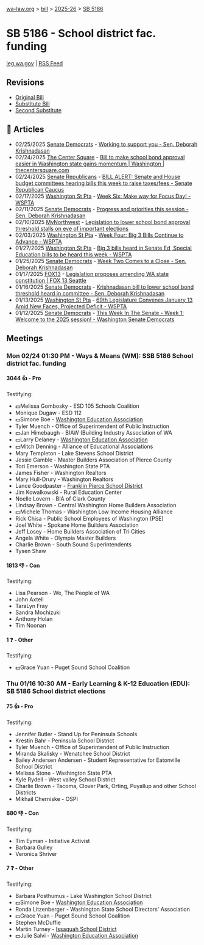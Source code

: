 [wa-law.org](/) > [bill](/bill/) > [2025-26](/bill/2025-26/) > [SB 5186](/bill/2025-26/sb/5186/)

# SB 5186 - School district fac. funding
[leg.wa.gov](https://app.leg.wa.gov/billsummary?BillNumber=5186&Year=2025&Initiative=false) | [RSS Feed](./rss.xml)

## Revisions
* [Original Bill](1/)
* [Substitute Bill](S/)
* [Second Substitute](S2/)

## 📰 Articles
* 02/25/2025 [Senate Democrats](/org/senate_democrats/) - [Working to support you - Sen. Deborah Krishnadasan](https://senatedemocrats.wa.gov/Krishnadasan/2025/02/25/working-to-support-you/#:~:text=SB%205186)
* 02/24/2025 [The Center Square](/org/the_center_square/) - [Bill to make school bond approval easier in Washington state gains momentum | Washington | thecentersquare.com](https://www.thecentersquare.com/washington/article_287225e0-f307-11ef-a07a-d7b1edb667ab.html#:~:text=Senate%20Bill%205186)
* 02/24/2025 [Senate Republicans](/org/senate_republicans/) - [BILL ALERT: Senate and House budget committees hearing bills this week to raise taxes/fees - Senate Republican Caucus](https://src.wastateleg.org/blog/bill-alert-senate-house-budget-committees-hearing-bills-week-raise-taxes-fees/#:~:text=SB%205186)
* 02/17/2025 [Washington St Pta](/org/washington_st_pta/) - [Week Six: Make way for Focus Day! - WSPTA](https://www.wastatepta.org/week-six-make-way-for-focus-day/#:~:text=SSB%205186)
* 02/11/2025 [Senate Democrats](/org/senate_democrats/) - [Progress and priorities this session - Sen. Deborah Krishnadasan](https://senatedemocrats.wa.gov/Krishnadasan/2025/02/11/progress-and-priorities-this-session/#:~:text=5186)
* 02/10/2025 [MyNorthwest](/org/mynorthwest/) - [Legislation to lower school bond approval threshold stalls on eve of important elections](https://mynorthwest.com/mynorthwest-politics/school-bond/4043365#:~:text=Senate%20Bill%205186)
* 02/03/2025 [Washington St Pta](/org/washington_st_pta/) - [Week Four: Big 3 Bills Continue to Advance - WSPTA](https://www.wastatepta.org/week-four-big-3-bills-continue-to-advance/#:~:text=SB%205186)
* 01/27/2025 [Washington St Pta](/org/washington_st_pta/) - [Big 3 bills heard in Senate Ed, Special Education bills to be heard this week - WSPTA](https://www.wastatepta.org/2025session-week3/#:~:text=SB%205186)
* 01/25/2025 [Senate Democrats](/org/senate_democrats/) - [Week Two Comes to a Close - Sen. Deborah Krishnadasan](https://senatedemocrats.wa.gov/Krishnadasan/2025/01/24/week-two-comes-to-a-close/#:~:text=5186)
* 01/17/2025 [FOX13](/org/fox13/) - [Legislation proposes amending WA state constitution | FOX 13 Seattle](https://www.fox13seattle.com/news/legislation-proposes-amending-state-constitution#:~:text=Senate%20Bill%205186)
* 01/16/2025 [Senate Democrats](/org/senate_democrats/) - [Krishnadasan bill to lower school bond threshold heard in committee - Sen. Deborah Krishnadasan](https://senatedemocrats.wa.gov/Krishnadasan/2025/01/16/krishnadasan-bill-to-lower-school-bond-threshold-heard-in-committee/#:~:text=Legislation)
* 01/13/2025 [Washington St Pta](/org/washington_st_pta/) - [69th Legislature Convenes January 13 Amid New Faces, Projected Deficit - WSPTA](https://www.wastatepta.org/69th-legislature-convenes-january-13-amid-new-faces-projected-deficit/#:~:text=SB%205186)
* 01/12/2025 [Senate Democrats](/org/senate_democrats/) - [This Week In The Senate - Week 1: Welcome to the 2025 session! - Washington Senate Democrats](https://senatedemocrats.wa.gov/blog/2025/01/12/this-week-in-the-senate-week-1-welcome-to-the-2025-session/#:~:text=Senate%20Bill%205186)

## Meetings
### Mon 02/24 01:30 PM - Ways & Means (WM): SSB 5186 School district fac. funding
#### 3044 👍 - Pro
Testifying:
* 💵Melissa Gombosky - ESD 105 Schools Coalition
* Monique Dugaw - ESD 112
* 💵Simone Boe - [Washington Education Association](/org/washington_education_association/)
* Tyler Muench - Office of Superintendent of Public Instruction
* 💵Jan Himebaugh - BIAW (Building Industry Association of WA
* 💵Larry Delaney - [Washington Education Association](/org/washington_education_association/)
* 💵Mitch Denning - Alliance of Educational Associations
* Mary Templeton - Lake Stevens School District
* Jessie Gamble - Master Builders Association of Pierce County
* Tori Emerson - Washington State PTA
* James Fisher - Washington Realtors
* Mary Hull-Drury - Washington Realtors
* Lance Goodpaster - [Franklin Pierce School District](/org/franklin_pierce_school_district/)
* Jim Kowalkowski - Rural Education Center
* Noelle Lovern - BIA of Clark County
* Lindsay Brown - Central Washington Home Builders Association
* 💵Michele Thomas - Washington Low Income Housing Alliance
* Rick Chisa - Public School Employees of Washington (PSE)
* Joel White - Spokane Home Builders Association
* Jeff Losey - Home Builders Association of Tri Cities
* Angela White - Olympia Master Builders
* Charlie Brown - South Sound Superintendents
* Tysen Shaw

#### 1813 👎 - Con
Testifying:
* Lisa Pearson - We, The People of WA
* John Axtell
* TaraLyn Fray
* Sandra Mochizuki
* Anthony Holan
* Tim Noonan

#### 1 ❓ - Other
Testifying:
* 💵Grace Yuan - Puget Sound School Coalition

### Thu 01/16 10:30 AM - Early Learning & K-12 Education (EDU): SB 5186 School district elections
#### 75 👍 - Pro
Testifying:
* Jennifer Butler - Stand Up for Peninsula Schools
* Krestin Bahr - Peninsula School District
* Tyler Muench - Office of Superintendent of Public Instruction
* Miranda Skalisky - Wenatchee School District
* Bailey Andersen Andersen - Student Representative for Eatonville School District
* Melissa Stone - Washington State PTA
* Kyle Rydell - West valley School District
* Charlie Brown - Tacoma, Clover Park, Orting, Puyallup and other School Districts
* Mikhail Cherniske - OSPI

#### 880 👎 - Con
Testifying:
* Tim Eyman - Initiative Activist
* Barbara Gulley
* Veronica Shriver

#### 7 ❓ - Other
Testifying:
* Barbara Posthumus - Lake Washington School District
* 💵Simone Boe - [Washington Education Association](/org/washington_education_association/)
* Ronda Litzenberger - Washington State School Directors' Association
* 💵Grace Yuan - Puget Sound School Coalition
* Stephen McDuffie
* Martin Turney - [Issaquah School District](/org/issaquah_school_district/)
* 💵Julie Salvi - [Washington Education Association](/org/washington_education_association/)
